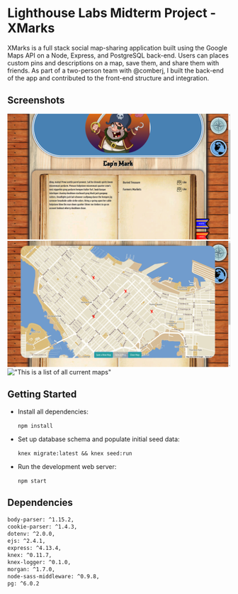 
# Lighthouse Labs Midterm Project - XMarks

XMarks is a full stack social map-sharing application built using the Google Maps API on a Node, Express, and PostgreSQL back-end. Users can places custom pins and descriptions on a map, save them, and share them with friends. As part of a two-person team with @comberj, I built the back-end of the app and contributed to the front-end structure and integration.


## Screenshots

!["This is the main profile page - default view on most laptops/desktops](https://github.com/matthew-kelly/xmarks/blob/master/docs/profile-page.png)
!["This is the map tool with a few pins added"](https://github.com/matthew-kelly/xmarks/blob/master/docs/maps.png)
!["This is a list of all current maps"](https://github.com/matthew-kelly/xmarks/blob/master/docs/list.png)


## Getting Started

- Install all dependencies:

  `npm install`

- Set up database schema and populate initial seed data:

  `knex migrate:latest && knex seed:run`

- Run the development web server:

  `npm start`


## Dependencies

    body-parser: ^1.15.2,
    cookie-parser: ^1.4.3,
    dotenv: ^2.0.0,
    ejs: ^2.4.1,
    express: ^4.13.4,
    knex: ^0.11.7,
    knex-logger: ^0.1.0,
    morgan: ^1.7.0,
    node-sass-middleware: ^0.9.8,
    pg: ^6.0.2
